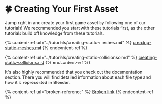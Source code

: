 # 🍀 Creating Your First Asset

Jump right in and create your first game asset by following one of our tutorials! We recommended you start with these tutorials first, as the other tutorials build off knowledge from these tutorials.

{% content-ref url="../tutorials/creating-static-meshes.md" %}
[creating-static-meshes.md](../tutorials/creating-static-meshes.md)
{% endcontent-ref %}

{% content-ref url="../tutorials/creating-static-collisionso.md" %}
[creating-static-collisions.md](../tutorials/creating-static-collisions.md)
{% endcontent-ref %}

It's also highly recommended that you check out the documentation section. There you will find detailed information about each file type and how it is represented in Blender.

{% content-ref url="broken-reference" %}
[Broken link](broken-reference)
{% endcontent-ref %}
